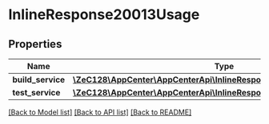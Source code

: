 # InlineResponse20013Usage

## Properties
Name | Type | Description | Notes
------------ | ------------- | ------------- | -------------
**build_service** | [**\ZeC128\AppCenter\AppCenterApi\InlineResponse20013UsageBuildService**](InlineResponse20013UsageBuildService.md) |  | [optional] 
**test_service** | [**\ZeC128\AppCenter\AppCenterApi\InlineResponse20013UsageBuildService**](InlineResponse20013UsageBuildService.md) |  | [optional] 

[[Back to Model list]](../README.md#documentation-for-models) [[Back to API list]](../README.md#documentation-for-api-endpoints) [[Back to README]](../README.md)



